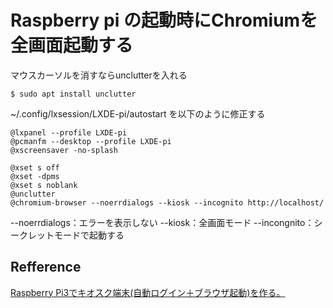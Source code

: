 Raspberry pi の起動時にChromiumを全画面起動する
======================================================================

マウスカーソルを消すならunclutterを入れる
```
$ sudo apt install unclutter
```


~/.config/lxsession/LXDE-pi/autostart を以下のように修正する 
```
@lxpanel --profile LXDE-pi
@pcmanfm --desktop --profile LXDE-pi
@xscreensaver -no-splash

@xset s off
@xset -dpms
@xset s noblank
@unclutter
@chromium-browser --noerrdialogs --kiosk --incognito http://localhost/
```

--noerrdialogs：エラーを表示しない
--kiosk：全画面モード
--incongnito：シークレットモードで起動する

Refference
----------------------------------------------------------------------
[Raspberry Pi3でキオスク端末(自動ログイン＋ブラウザ起動)を作る。](https://qiita.com/yyano/items/c08705994363b9526d07)
